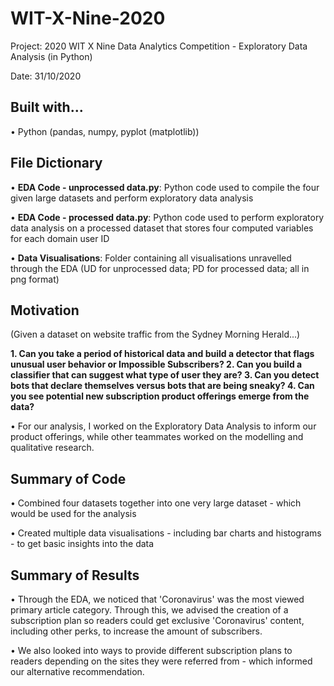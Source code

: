# WIT-X-Nine-2020

Project: 2020 WIT X Nine Data Analytics Competition - Exploratory Data Analysis (in Python)

Date: 31/10/2020

## Built with...

• Python (pandas, numpy, pyplot (matplotlib))

## File Dictionary

• <b>EDA Code - unprocessed data.py</b>: Python code used to compile the four given large datasets and perform exploratory data analysis

• <b>EDA Code - processed data.py</b>: Python code used to perform exploratory data analysis on a processed dataset that stores four computed variables for each domain user ID

• <b>Data Visualisations</b>: Folder containing all visualisations unravelled through the EDA (UD for unprocessed data; PD for processed data; all in png format)

## Motivation

(Given a dataset on website traffic from the Sydney Morning Herald...)

<b>1. Can you take a period of historical data and build a detector that flags unusual user behavior or Impossible Subscribers? 
2. Can you build a classifier that can suggest what type of user they are?
3. Can you detect bots that declare themselves versus bots that are being sneaky? 
4. Can you see potential new subscription product offerings emerge from the data?</b>

• For our analysis, I worked on the Exploratory Data Analysis to inform our product offerings, while other teammates worked on the modelling and qualitative research.

## Summary of Code

• Combined four datasets together into one very large dataset - which would be used for the analysis

• Created multiple data visualisations - including bar charts and histograms - to get basic insights into the data

## Summary of Results

• Through the EDA, we noticed that 'Coronavirus' was the most viewed primary article category. Through this, we advised the creation of a subscription plan so readers could get exclusive 'Coronavirus' content, including other perks, to increase the amount of subscribers.

• We also looked into ways to provide different subscription plans to readers depending on the sites they were referred from - which informed our alternative recommendation.
